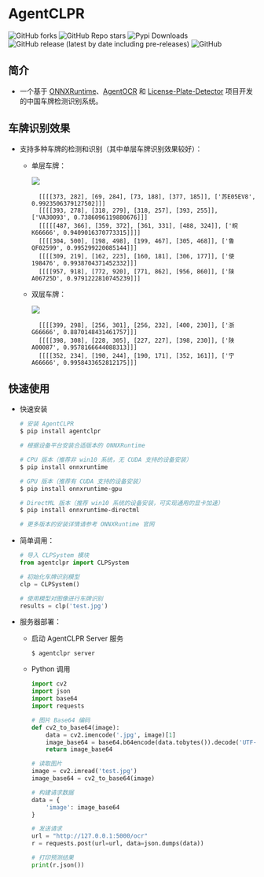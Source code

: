 # AgentCLPR

![GitHub forks](https://img.shields.io/github/forks/AgentMaker/AgentCLPR)
![GitHub Repo stars](https://img.shields.io/github/stars/AgentMaker/AgentCLPR)
![Pypi Downloads](https://pepy.tech/badge/agentclpr)
![GitHub release (latest by date including pre-releases)](https://img.shields.io/github/v/release/AgentMaker/AgentCLPR?include_prereleases)
![GitHub](https://img.shields.io/github/license/AgentMaker/AgentCLPR) 

## 简介

* 一个基于 [ONNXRuntime](https://github.com/microsoft/onnxruntime)、[AgentOCR](https://github.com/AgentMaker/AgentOCR) 和 [License-Plate-Detector](https://github.com/zeusees/License-Plate-Detector) 项目开发的中国车牌检测识别系统。

## 车牌识别效果

* 支持多种车牌的检测和识别（其中单层车牌识别效果较好）：

    * 单层车牌：

        ![](https://img-blog.csdnimg.cn/e5801d1a4d394d8ba7b50bed4b0a6b55.png)

            [[[[373, 282], [69, 284], [73, 188], [377, 185]], ['苏E05EV8', 0.9923506379127502]]]
            [[[[393, 278], [318, 279], [318, 257], [393, 255]], ['VA30093', 0.7386096119880676]]]
            [[[[[487, 366], [359, 372], [361, 331], [488, 324]], ['皖K66666', 0.9409016370773315]]]]
            [[[[304, 500], [198, 498], [199, 467], [305, 468]], ['鲁QF02599', 0.995299220085144]]]
            [[[[309, 219], [162, 223], [160, 181], [306, 177]], ['使198476', 0.9938704371452332]]]
            [[[[957, 918], [772, 920], [771, 862], [956, 860]], ['陕A06725D', 0.9791222810745239]]]

    * 双层车牌：
    
        ![](https://ai-studio-static-online.cdn.bcebos.com/4e34243377b8461e90ae4a5b5b63577d2d1434b2811245a1a6ea86a76752f0e6)

            [[[[399, 298], [256, 301], [256, 232], [400, 230]], ['浙G66666', 0.8870148431461757]]]
            [[[[398, 308], [228, 305], [227, 227], [398, 230]], ['陕A00087', 0.9578166644088313]]]
            [[[[352, 234], [190, 244], [190, 171], [352, 161]], ['宁A66666', 0.9958433652812175]]]
        
## 快速使用

* 快速安装

    ```bash
    # 安装 AgentCLPR
    $ pip install agentclpr

    # 根据设备平台安装合适版本的 ONNXRuntime

    # CPU 版本（推荐非 win10 系统，无 CUDA 支持的设备安装）
    $ pip install onnxruntime

    # GPU 版本（推荐有 CUDA 支持的设备安装）
    $ pip install onnxruntime-gpu

    # DirectML 版本（推荐 win10 系统的设备安装，可实现通用的显卡加速）
    $ pip install onnxruntime-directml

    # 更多版本的安装详情请参考 ONNXRuntime 官网
    ```

* 简单调用：

    ```python
    # 导入 CLPSystem 模块
    from agentclpr import CLPSystem

    # 初始化车牌识别模型
    clp = CLPSystem()

    # 使用模型对图像进行车牌识别
    results = clp('test.jpg')
    ```

* 服务器部署：

    * 启动 AgentCLPR Server 服务

        ```shell
        $ agentclpr server
        ```

    * Python 调用

        ```python
        import cv2
        import json
        import base64
        import requests

        # 图片 Base64 编码
        def cv2_to_base64(image):
            data = cv2.imencode('.jpg', image)[1]
            image_base64 = base64.b64encode(data.tobytes()).decode('UTF-8')
            return image_base64

        # 读取图片
        image = cv2.imread('test.jpg')
        image_base64 = cv2_to_base64(image)

        # 构建请求数据
        data = {
            'image': image_base64
        }

        # 发送请求
        url = "http://127.0.0.1:5000/ocr"
        r = requests.post(url=url, data=json.dumps(data))

        # 打印预测结果
        print(r.json())
        ```
